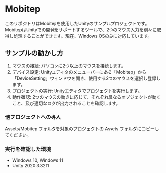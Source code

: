 # Mobitep
このリポジトリはMobitepを使用したUnityのサンプルプロジェクトです。  
MobitepはUnityでの開発をサポートするツールで、2つのマウス入力を別々に取得し処理することができます。現在、Windows OSのみに対応しています。

## サンプルの動かし方
1. マウスの接続: パソコンに2つ以上のマウスを接続します。
2. デバイス設定: Unityエディタのメニューバーにある「Mobitep」から「DeviceSetting」ウィンドウを開き、使用する2つのマウスを選択し登録します。
3. プロジェクトの実行: Unityエディタでプロジェクトを実行します。
4. 動作確認: 2つのマウスの動きに応じて、それぞれ異なるオブジェクトが動くこと、及び適切なログが出力されることを確認します。

### 他プロジェクトへの導入
Assets/Mobitep フォルダを対象のプロジェクトの Assets フォルダにコピーしてください。

### 実行を確認した環境
- Windows 10, Windows 11
- Unity 2020.3.32f1
